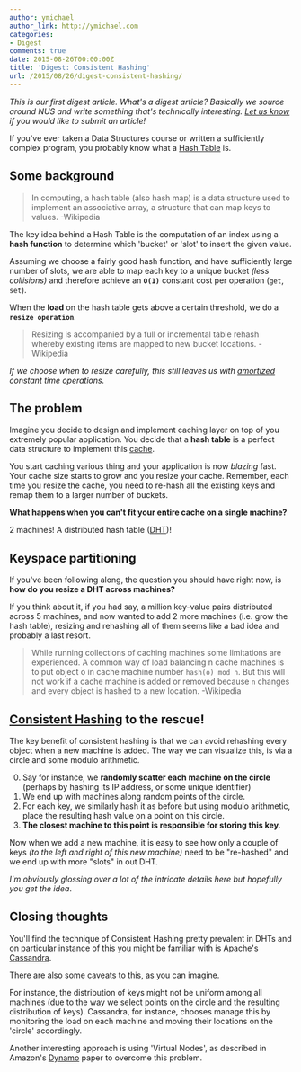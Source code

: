 ```yaml
---
author: ymichael
author_link: http://ymichael.com
categories:
- Digest
comments: true
date: 2015-08-26T00:00:00Z
title: 'Digest: Consistent Hashing'
url: /2015/08/26/digest-consistent-hashing/
---
```


_This is our first digest article. What's a digest article? Basically we source around NUS and write something that's technically interesting. [Let us know](/contact/) if you would like to submit an article!_

If you've ever taken a Data Structures course or written a sufficiently complex program, you probably know what a [Hash Table][] is.

## Some background
> In computing, a hash table (also hash map) is a data structure used to implement an associative array, a structure that can map keys to values. -Wikipedia

The key idea behind a Hash Table is the computation of an index using a __hash function__ to determine which 'bucket' or 'slot' to insert the given value.

Assuming we choose a fairly good hash function, and have sufficiently large number of slots, we are able to map each key to a unique bucket _(less collisions)_ and therefore achieve an __`O(1)`__ constant cost per operation (`get`, `set`).

When the __load__ on the hash table gets above a certain threshold, we do a __`resize operation`__.

> Resizing is accompanied by a full or incremental table rehash whereby existing items are mapped to new bucket locations. -Wikipedia

_If we choose when to resize carefully, this still leaves us with [amortized][] constant time operations._

## The problem
Imagine you decide to design and implement caching layer on top of you extremely popular application. You decide that a __hash table__ is a perfect data structure to implement this [cache][].

You start caching various thing and your application is now _blazing_ fast. Your cache size starts to grow and you resize your cache. Remember, each time you resize the cache, you need to re-hash all the existing keys and remap them to a larger number of buckets.

__What happens when you can't fit your entire cache on a single machine?__

2 machines! A distributed hash table ([DHT][])!

## Keyspace partitioning
If you've been following along, the question you should have right now, is __how do you resize a DHT across machines?__

If you think about it, if you had say, a million key-value pairs distributed across 5 machines, and now wanted to add 2 more machines (i.e. grow the hash table), resizing and rehashing all of them seems like a bad idea and probably a last resort.

> While running collections of caching machines some limitations are experienced. A common way of load balancing n cache machines is to put object o in cache machine number `hash(o) mod n`. But this will not work if a cache machine is added or removed because `n` changes and every object is hashed to a new location. -Wikipedia

## [Consistent Hashing][] to the rescue!

The key benefit of consistent hashing is that we can avoid rehashing every object when a new machine is added. The way we can visualize this, is via a circle and some modulo arithmetic.

0. Say for instance, we __randomly scatter each machine on the circle__ (perhaps by hashing its IP address, or some unique identifier)
0. We end up with machines along random points of the circle.
0. For each key, we similarly hash it as before but using modulo arithmetic, place the resulting hash value on a point on this circle.
0. __The closest machine to this point is responsible for storing this key__.

Now when we add a new machine, it is easy to see how only a couple of keys _(to the left and right of this new machine)_ need to be "re-hashed" and we end up with more "slots" in out DHT.

_I'm obviously glossing over a lot of the intricate details here but hopefully you get the idea_.

## Closing thoughts

You'll find the technique of Consistent Hashing pretty prevalent in DHTs and on
    particular instance of this you might be familiar with is Apache's [Cassandra][].

There are also some caveats to this, as you can imagine.

For instance, the distribution of keys might not be uniform among all machines (due to the way we select points on the circle and the resulting distribution of keys). Cassandra, for instance, chooses manage this by monitoring the load on each machine and moving their locations on the 'circle' accordingly.

Another interesting approach is using 'Virtual Nodes', as described in Amazon's [Dynamo][] paper to overcome this problem.


[Hash Table]: http://en.wikipedia.org/wiki/Hash_table
[amortized]: http://en.wikipedia.org/wiki/Amortized_analysis
[cache]: http://en.wikipedia.org/wiki/Cache_(computing)
[DHT]: http://en.wikipedia.org/wiki/Distributed_hash_table
[modulo]: http://en.wikipedia.org/wiki/Modulo_operation
[Consistent Hashing]: http://en.wikipedia.org/wiki/Consistent_hashing
[Cassandra]: http://cassandra.apache.org/
[Dynamo]: http://www.allthingsdistributed.com/2007/10/amazons_dynamo.html
